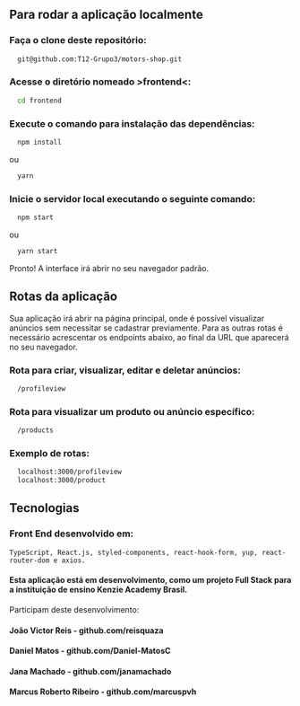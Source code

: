 ## Para rodar a aplicação localmente

### Faça o clone deste repositório:
```bash
  git@github.com:T12-Grupo3/motors-shop.git
```
### Acesse o diretório nomeado >frontend<:
```bash
  cd frontend
```

### Execute o comando para instalação das dependências:
```bash
  npm install
```
ou
```bash
  yarn
```

### Inicie o servidor local executando o seguinte comando:
```bash
  npm start
```
ou
```bash
  yarn start
```
Pronto! A interface irá abrir no seu navegador padrão.

## Rotas da aplicação
Sua aplicação irá abrir na página principal, onde é possível visualizar anúncios sem necessitar se cadastrar previamente.
Para as outras rotas é necessário acrescentar os endpoints abaixo, ao final da URL que aparecerá no seu navegador.

### Rota para criar, visualizar, editar e deletar anúncios:
```bash
  /profileview
```

### Rota para visualizar um produto ou anúncio específico:
```bash
  /products
```

### Exemplo de rotas:
```bash
  localhost:3000/profileview
  localhost:3000/product
```

## Tecnologias
### Front End desenvolvido em:
````
TypeScript, React.js, styled-components, react-hook-form, yup, react-router-dom e axios.
````


#### Esta aplicação está em desenvolvimento, como um projeto Full Stack para a instituição de ensino Kenzie Academy Brasil.
Participam deste desenvolvimento:
#### João Victor Reis - github.com/reisquaza
#### Daniel Matos - github.com/Daniel-MatosC
#### Jana Machado - github.com/janamachado
#### Marcus Roberto Ribeiro - github.com/marcuspvh
